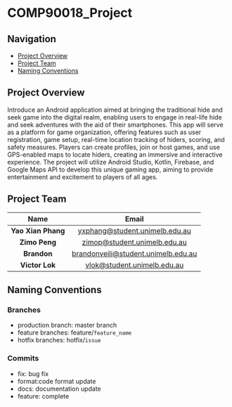 # COMP90018_Project

## Navigation

- [Project Overview](#project-overview)
- [Project Team](#project-team)
- [Naming Conventions](#naming-conventions)

## Project Overview

Introduce an Android application aimed at bringing the traditional hide and seek game into the digital realm, enabling users to engage in real-life hide and seek adventures with the aid of their smartphones. This app will serve as a platform for game organization, offering features such as user registration, game setup, real-time location tracking of hiders, scoring, and safety measures. Players can create profiles, join or host games, and use GPS-enabled maps to locate hiders, creating an immersive and interactive experience. The project will utilize Android Studio, Kotlin, Firebase, and Google Maps API to develop this unique gaming app, aiming to provide entertainment and excitement to players of all ages.

## Project Team

|             Name             |              Email               |
| :--------------------------: | :------------------------------: |
|      **Yao Xian Phang**      |  yxphang@student.unimelb.edu.au  |
|         **Zimo Peng**        |   zimop@student.unimelb.edu.au   |
|        **Brandon**           |  brandonveili@student.unimelb.edu.au  |
|       **Victor Lok**         |   vlok@student.unimelb.edu.au    |

## Naming Conventions

### Branches

- production branch: master branch
- feature branches: feature/`feature_name`
- hotfix branches: hotfix/`issue`

### Commits

- fix: bug fix
- format:code format update
- docs: documentation update 
- feature: complete

